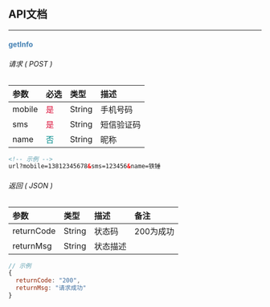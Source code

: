 ## API文档
------

#### <font color=SteelBlue>getInfo</font>

###### 请求 ( POST )
| 参数 | 必选 | 类型 | 描述 |
| :-- | :-- | :-- | :-- |
| mobile | <font color=Crimson>是</font> | String | 手机号码 |
| sms | <font color=Crimson>是</font> | String | 短信验证码 |
| name | <font color=DarkCyan>否</font> | String | 昵称 |

``` html
<!-- 示例 -->
url?mobile=13812345678&sms=123456&name=铁锤
```

###### 返回 ( JSON )
| 参数 | 类型 | 描述 | 备注 |
| :-- | :-- | :-- |:-- |
| returnCode | String | 状态码 | 200为成功 |
| returnMsg | String | 状态描述 |

``` js
// 示例
{
  returnCode: "200",
  returnMsg: "请求成功"
}
```
